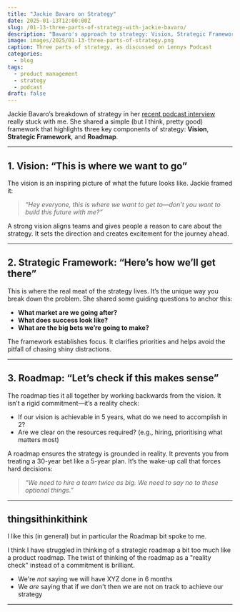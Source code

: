 ```yaml
---
title: "Jackie Bavaro on Strategy"
date: 2025-01-13T12:00:00Z
slug: /01-13-three-parts-of-strategy-with-jackie-bavaro/
description: "Bavaro's approach to strategy: Vision, Strategic Framework, and Roadmap."
image: images/2025/01-13-three-parts-of-strategy.png
caption: Three parts of strategy, as discussed on Lennys Podcast
categories:
  - blog
tags:
  - product management
  - strategy
  - podcast
draft: false
---
```


Jackie Bavaro’s breakdown of strategy in her [recent podcast interview](https://www.lennysnewsletter.com/p/jackie-bavaro-on-how-to-build-product) really stuck with me. She shared a simple (but I think, pretty good) framework that highlights three key components of strategy: **Vision**, **Strategic Framework**, and **Roadmap**.

---

## 1. Vision: “This is where we want to go”

The vision is an inspiring picture of what the future looks like. Jackie framed it:  

> *“Hey everyone, this is where we want to get to—don’t you want to build this future with me?”*  

A strong vision aligns teams and gives people a reason to care about the strategy. It sets the direction and creates excitement for the journey ahead.

---

## 2. Strategic Framework: “Here’s how we’ll get there”

This is where the real meat of the strategy lives. It’s the unique way you break down the problem. She shared some guiding questions to anchor this:

- **What market are we going after?**  
- **What does success look like?**  
- **What are the big bets we’re going to make?**  

The framework establishes focus. It clarifies priorities and helps avoid the pitfall of chasing shiny distractions.

---

## 3. Roadmap: “Let’s check if this makes sense”

The roadmap ties it all together by working backwards from the vision. It isn’t a rigid commitment—it’s a reality check:  

- If our vision is achievable in 5 years, what do we need to accomplish in 2?  
- Are we clear on the resources required? (e.g., hiring, prioritising what matters most)  

A roadmap ensures the strategy is grounded in reality. It prevents you from treating a 30-year bet like a 5-year plan. It’s the wake-up call that forces hard decisions:  

> *“We need to hire a team twice as big. We need to say no to these optional things.”*  

---

## thingsithinkithink

I like this (in general) but in particular the Roadmap bit spoke to me.

I think I have struggled in thinking of a strategic roadmap a bit too much like a product roadmap.  The twist of thinking of the roadmap as a "reality check" instead of a commitment is brilliant.

* We're *not* saying we will have XYZ done in 6 months
* We *are* saying that if we don't then we are not on track to achieve our strategy 

--- 
